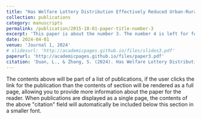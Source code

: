 ```yaml
---
title: "Has Welfare Lottery Distribution Effectively Reduced Urban-Rural Income Inequality? - An Empirical Study from the Perspective of People's Livelihood Fiscal Expenditure."
collection: publications
category: manuscripts
permalink: /publication/2015-10-01-paper-title-number-3
excerpt: 'This paper is about the number 3. The number 4 is left for future work.'
date: 2024-04-01
venue: 'Journal 1, 2024'
# slidesurl: 'http://academicpages.github.io/files/slides3.pdf'
paperurl: 'http://academicpages.github.io/files/paper3.pdf'
citation: 'Duan, L., & Zhang, S. (2024). Has Welfare Lottery Distribution Effectively Reduced Urban-Rural Income Inequality? - An Empirical Study from the Perspective of People's Livelihood Fiscal Expenditure. Labor Economics Review, 2024(1), 215-236.'
---
```


The contents above will be part of a list of publications, if the user clicks the link for the publication than the contents of section will be rendered as a full page, allowing you to provide more information about the paper for the reader. When publications are displayed as a single page, the contents of the above "citation" field will automatically be included below this section in a smaller font.
